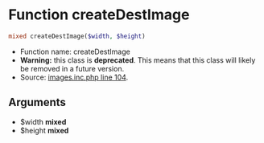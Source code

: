 Function createDestImage
===========================





```php
mixed createDestImage($width, $height)
```

* Function name: createDestImage
* **Warning:** this class is **deprecated**. This means that this class will likely be removed in a future version.
* Source: [images.inc.php line 104](https://github.com/PrestaShop/PrestaShop/blob/1.6.1.2/images.inc.php#L104).

Arguments
---------

* $width **mixed**
* $height **mixed**

